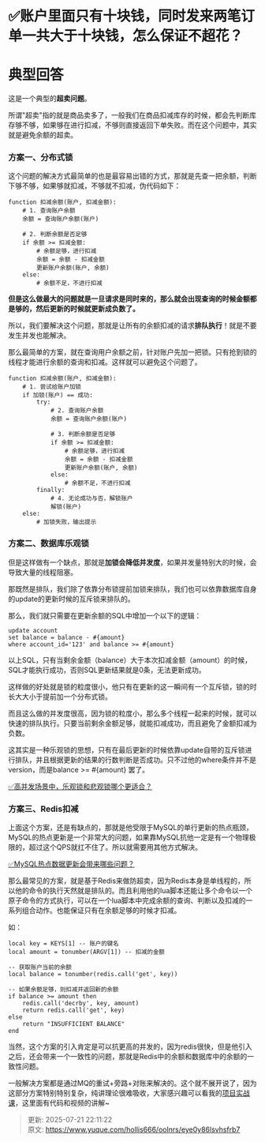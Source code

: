 # ✅账户里面只有十块钱，同时发来两笔订单一共大于十块钱，怎么保证不超花？

# 典型回答


这是一个典型的**超卖问题**。



所谓"超卖"指的就是商品卖多了，一般我们在商品扣减库存的时候，都会先判断库存够不够，如果够在进行扣减，不够则直接返回下单失败。而在这个问题中，其实就是避免余额的超卖。



### 方案一、分布式锁


这个问题的解决方式最简单的也是最容易出错的方式，那就是先查一把余额，判断下够不够，如果够就扣减，不够就不扣减，伪代码如下：



```plain
function 扣减余额(账户, 扣减金额):
    # 1. 查询账户余额
    余额 = 查询账户余额(账户)

    # 2. 判断余额是否足够
    if 余额 >= 扣减金额:
        # 余额足够，进行扣减
        余额 = 余额 - 扣减金额
        更新账户余额(账户, 余额)
    else:
        # 余额不足，不进行扣减

```



**但是这么做最大的问题就是一旦请求是同时来的，那么就会出现查询的时候金额都是够的，然后更新的时候就更新成负数了。**



所以，我们要解决这个问题，那就是让所有的余额扣减的请求**排队执行**！就是不要发生并发也能解决。



那么最简单的方案，就在查询用户余额之前，针对账户先加一把锁。只有抢到锁的线程才能进行余额的查询和扣减。这样就可以避免这个问题了。



```plain
function 扣减余额(账户, 扣减金额):
    # 1. 尝试给账户加锁
    if 加锁(账户) == 成功:
        try:
            # 2. 查询账户余额
            余额 = 查询账户余额(账户)

            # 3. 判断余额是否足够
            if 余额 >= 扣减金额:
                # 余额足够，进行扣减
                余额 = 余额 - 扣减金额
                更新账户余额(账户, 余额)
            else:
                # 余额不足，不进行扣减
        finally:
            # 4. 无论成功与否，解锁账户
            解锁(账户)
    else:
        # 加锁失败，输出提示
```



### 方案二、数据库乐观锁


但是这样做有一个缺点，那就是**加锁会降低并发度**，如果并发量特别大的时候，会导致大量的线程阻塞。



那既然是排队，我们除了依靠分布锁提前加锁来排队，我们也可以依靠数据库自身的update的更新时候的互斥锁来排队的。



那么，我们就只需要在更新余额的SQL中增加一个以下的逻辑：



```plain
update account 
set balance = balance - #{amount} 
where account_id='123' and balance >= #{amount} 
```



以上SQL，只有当剩余金额（balance）大于本次扣减金额（amount）的时候，SQL才能执行成功，否则SQL更新结果就是0条，无法更新成功。



这样做的好处就是锁的粒度很小，他只有在更新的这一瞬间有一个互斥锁，锁的时长大大小于提前加一个分布式锁。



而且这么做的并发度很高，因为锁的粒度小，那么多个线程一起来的时候，就可以快速的排队执行。只要当前剩余金额足够，就能扣减成功，而且避免了金额扣减为负数。



这其实是一种乐观锁的思想，只有在最后更新的时候依靠update自带的互斥锁进行排队，并且根据更新的结果的行数判断是否成功。只不过他的where条件并不是version，而是balance >= #{amount} 罢了。



[✅高并发场景中，乐观锁和悲观锁哪个更适合？](https://www.yuque.com/hollis666/oolnrs/kzkm89bnr0fzdeyi)



### 方案三、Redis扣减


上面这个方案，还是有缺点的，那就是他受限于MySQL的单行更新的热点瓶颈，MySQL的热点更新是一个非常大的问题，如果靠MySQL抗他一定是有一个物理极限的，超过这个QPS就扛不住了。所以就需要用其他方式解决。



[✅MySQL热点数据更新会带来哪些问题？](https://www.yuque.com/hollis666/oolnrs/gccycd2mvmpthq1s)



那么最常见的方案，就是基于Redis来做防超卖，因为Redis本身是单线程的，所以他的命令的执行天然就是排队的。而且利用他的lua脚本还能让多个命令以一个原子命令的方式执行，可以在一个lua脚本中完成余额的查询、判断以及扣减的一系列组合动作。也能保证只有在余额足够的时候才扣减。



如：



```plain
local key = KEYS[1] -- 账户的键名
local amount = tonumber(ARGV[1]) -- 扣减的金额

-- 获取账户当前的余额
local balance = tonumber(redis.call('get', key))

-- 如果余额足够，则扣减并返回新的余额
if balance >= amount then
    redis.call('decrby', key, amount)
    return redis.call('get', key)
else
    return "INSUFFICIENT BALANCE"
end

```



当然，这个方案的引入肯定是可以抗更高的并发的，因为redis很快，但是他引入之后，还会带来一个一致性的问题，那就是Redis中的余额和数据库中的余额的一致性问题。



一般解决方案都是通过MQ的重试+旁路+对账来解决的。这个就不展开说了，因为这部分方案特别特别复杂，纯讲理论很难吸收，大家感兴趣可以看我的[项目实战课](https://www.yuque.com/hollis666/oolnrs/dgolk0cckpb94sia)，这里面有代码和视频的讲解~





> 更新: 2025-07-21 22:11:22  
> 原文: <https://www.yuque.com/hollis666/oolnrs/eye0y86lsvhsfrb7>